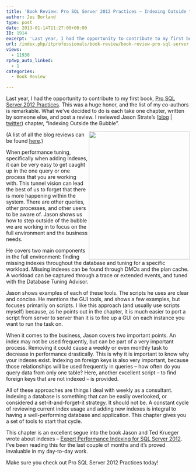 ```yaml
---
title: 'Book Review: Pro SQL Server 2012 Practices – Indexing Outside the Bubble'
author: Jes Borland
type: post
date: 2013-01-14T11:27:00+00:00
ID: 1914
excerpt: 'Last year, I had the opportunity to contribute to my first book, Pro SQL Server 2012 Practices. This was a huge honor, and the list of my co-authors is remarkable. What we’ve decided to do is each take one chapter, written by someone else, and post a re&hellip;'
url: /index.php/itprofessionals/book-review/book-review-pro-sql-server-1/
views:
  - 11930
rp4wp_auto_linked:
  - 1
categories:
  - Book Review

---
```

Last year, I had the opportunity to contribute to my first book, [Pro SQL Server 2012 Practices][1]. This was a huge honor, and the list of my co-authors is remarkable. What we’ve decided to do is each take one chapter, written by someone else, and post a review. I reviewed Jason Strate’s ([blog][2] | [twitter][3]) chapter, “Indexing Outside the Bubble”.

<img style="float: right;" src="http://www.apress.com/media/catalog/product/cache/9/image/9df78eab33525d08d6e5fb8d27136e95/A/9/A9781430247708-3d_1.png" alt="" width="277" height="350" />

(A list of all the blog reviews can be found <a href="http://www.sqlballs.com/2013/01/pro-sql-server-2012-practices.html" target="_blank">here</a>.)

When performance tuning, specifically when adding indexes, it can be very easy to get caught up in the one query or one process that you are working with. This tunnel vision can lead the best of us to forget that there is more happening within the system. There are other queries, other processes, and other users to be aware of. Jason shows us how to step outside of the bubble we are working in to focus on the full environment and the business needs.

He covers two main components in the full environment: finding missing indexes throughout the database and tuning for a specific workload. Missing indexes can be found through DMOs and the plan cache. A workload can be captured through a trace or extended events, and tuned with the Database Tuning Advisor.

Jason shows examples of each of these tools. The scripts he uses are clear and concise. He mentions the GUI tools, and shows a few examples, but focuses primarily on scripts. I like this approach (and usually use scripts myself) because, as he points out in the chapter, it is much easier to port a script from server to server than it is to fire up a GUI on each instance you want to run the task on.

When it comes to the business, Jason covers two important points. An index may not be used frequently, but can be part of a very important process. Removing it could cause a weekly or even monthly task to decrease in performance drastically. This is why it is important to know why your indexes exist. Indexing on foreign keys is also very important, because those relationships will be used frequently in queries – how often do you query data from only one table? Here, another excellent script – to find foreign keys that are not indexed – is provided.

All of these approaches are things I deal with weekly as a consultant. Indexing a database is something that can be easily overlooked, or considered a set-it-and-forget-it strategy. It should not be. A constant cycle of reviewing current index usage and adding new indexes is integral to having a well-performing database and application. This chapter gives you a set of tools to start that cycle.

This chapter is an excellent segue into the book Jason and Ted Krueger wrote about indexes – [Expert Performance Indexing for SQL Server 2012][4]. I’ve been reading this for the last couple of months and it’s proved invaluable in my day-to-day work.

Make sure you check out Pro SQL Server 2012 Practices today!

 [1]: http://www.apress.com/9781430247708
 [2]: http://www.jasonstrate.com/
 [3]: https://twitter.com/stratesql
 [4]: /index.php/ITProfessionals/book-review/book-review-expert-performance-indexing